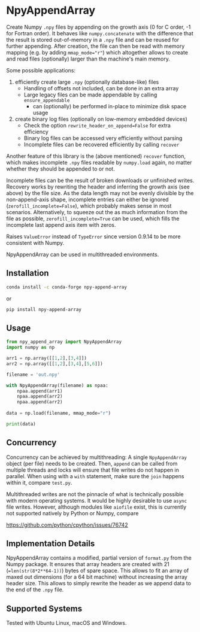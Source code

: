 # NpyAppendArray

Create Numpy `.npy` files by appending on the growth axis (0 for C order, -1
for Fortran order). It behaves like `numpy.concatenate` with the difference
that the result is stored out-of-memory in a `.npy` file and can be reused for
further appending. After creation, the file can then be read with memory
mapping (e.g. by adding `mmap_mode="r"`) which altogether allows to create and
read files (optionally) larger than the machine's main memory.

Some possible applications:
1. efficiently create large `.npy` (optionally database-like) files
   * Handling of offsets not included, can be done in an extra array
   * Large legacy files can be made appendable by calling `ensure_appendable`
       * can (optionally) be performed in-place to minimize disk space usage
2. create binary log files (optionally on low-memory embedded devices)
   * Check the option `rewrite_header_on_append=False` for extra efficiency
   * Binary log files can be accessed very efficiently without parsing
   * Incomplete files can be recovered efficiently by calling `recover`

Another feature of this library is the (above mentioned) `recover` function,
which makes incomplete `.npy` files readable by `numpy.load` again, no matter
whether they should be appended to or not.

Incomplete files can be the result of broken downloads or unfinished writes.
Recovery works by rewriting the header and inferring the growth axis (see
above) by the file size. As the data length may not be evenly divisible by the
non-append-axis shape, incomplete entries can either be ignored
(`zerofill_incomplete=False`), which probably makes sense in most scenarios.
Alternatively, to squeeze out the as much information from the file as
possible, `zerofill_incomplete=True` can be used, which fills the incomplete
last append axis item with zeros.

Raises `ValueError` instead of `TypeError` since version 0.9.14 to be more
consistent with Numpy.

NpyAppendArray can be used in multithreaded environments.

## Installation
```bash
conda install -c conda-forge npy-append-array
```
or
```bash
pip install npy-append-array
```
## Usage

```python
from npy_append_array import NpyAppendArray
import numpy as np

arr1 = np.array([[1,2],[3,4]])
arr2 = np.array([[1,2],[3,4],[5,6]])

filename = 'out.npy'

with NpyAppendArray(filename) as npaa:
    npaa.append(arr1)
    npaa.append(arr2)
    npaa.append(arr2)
    
data = np.load(filename, mmap_mode="r")

print(data)
```

## Concurrency
Concurrency can be achieved by multithreading: A single `NpyAppendArray`
object (per file) needs to be created. Then, `append` can be called from
multiple threads and locks will ensure that file writes do not happen in
parallel. When using with a `with` statement, make sure the `join` happens
within it, compare `test.py`.

Multithreaded writes are not the pinnacle of what is technically possible with
modern operating systems. It would be highly desirable to use `async` file
writes. However, although modules like `aiofile` exist, this is currently not
supported natively by Python or Numpy, compare

https://github.com/python/cpython/issues/76742

## Implementation Details
NpyAppendArray contains a modified, partial version of `format.py` from the
Numpy package. It ensures that array headers are created with 21
(`=len(str(8*2**64-1))`) bytes of spare space. This allows to fit an array of
maxed out dimensions (for a 64 bit machine) without increasing the array
header size. This allows to simply rewrite the header as we append data to the
end of the `.npy` file.

## Supported Systems
Tested with Ubuntu Linux, macOS and Windows.